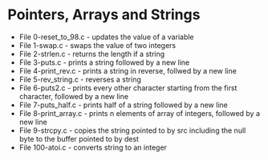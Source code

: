# Pointers, Arrays and Strings
* File 0-reset_to_98.c - updates the value of a variable
* File 1-swap.c - swaps the value of two integers
* File 2-strlen.c - returns the length if a string
* File 3-puts.c - prints a string followed by a new line
* File 4-print_rev.c - prints a string in reverse, follwed by a new line
* File 5-rev_string.c - reverses a string
* File 6-puts2.c - prints every other character starting from the first character, followed by a new line
* File 7-puts_half.c - prints half of a string followed by a new line
* File 8-print_array.c - prints n elements of array of integers, followed by a new line
* File 9-strcpy.c - copies the string pointed to by src including the null byte to the buffer pointed to by dest
* File 100-atoi.c - converts string to an integer

